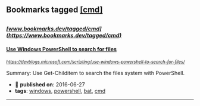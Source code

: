 ## Bookmarks tagged [[cmd]](https://www.bookmarks.dev/search?q=[cmd])

_<sup><sup>[www.bookmarks.dev/tagged/cmd](https://www.bookmarks.dev/tagged/cmd)</sup></sup>_
---
#### [Use Windows PowerShell to search for files](https://devblogs.microsoft.com/scripting/use-windows-powershell-to-search-for-files/)
_<sup>https://devblogs.microsoft.com/scripting/use-windows-powershell-to-search-for-files/</sup>_

Summary: Use Get-Childitem to search the files system with PowerShell.
* :calendar: **published on**: 2016-06-27
* **tags**: [windows](../tagged/windows.md), [powershell](../tagged/powershell.md), [bat](../tagged/bat.md), [cmd](../tagged/cmd.md)
---
